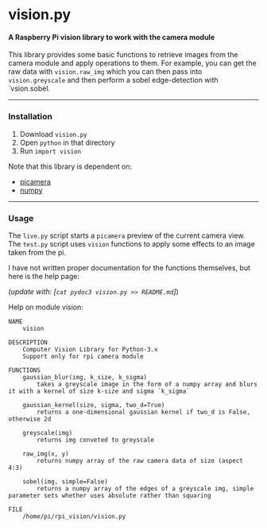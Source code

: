 vision.py
=========

#### A Raspberry Pi vision library to work with the camera module

This library provides some basic functions to retrieve images from the camera module and apply operations to them. For example, you can get the raw data with `vision.raw_img` which you can then pass into `vision.greyscale` and then perform a sobel edge-detection with `vsion.sobel.

---

### Installation

1. Download `vision.py`
2. Open `python` in that directory
3. Run `import vision`

Note that this library is dependent on:

- [picamera](https://picamera.readthedocs.io/)
- [numpy](http://www.numpy.org/)

---

### Usage

The `live.py` script starts a `picamera` preview of the current camera view.
The `test.py` script uses `vision` functions to apply some effects to an image taken from the pi.

I have not written proper documentation for the functions themselves, but here is the help page:

(*update with: [`cat pydoc3 vision.py >> README.md`]*)

Help on module vision:

    NAME
        vision

    DESCRIPTION
        Computer Vision Library for Python-3.x
        Support only for rpi camera module

    FUNCTIONS
        gaussian_blur(img, k_size, k_sigma)
            takes a greyscale image in the form of a numpy array and blurs it with a kernel of size k-size and sigma `k_sigma`
        
        gaussian_kernel(size, sigma, two_d=True)
            returns a one-dimensional gaussian kernel if two_d is False, otherwise 2d
        
        greyscale(img)
            returns img conveted to greyscale
        
        raw_img(x, y)
            returns numpy array of the raw camera data of size (aspect 4:3)
        
        sobel(img, simple=False)
            returns a numpy array of the edges of a greyscale img, simple parameter sets whether uses absolute rather than squaring

    FILE
        /home/pi/rpi_vision/vision.py


